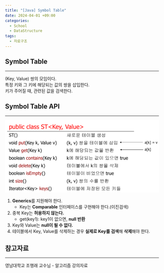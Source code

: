 ```yaml
---
title: "[Java] Symbol Table"
date: 2024-04-01 +09:00
categories:
  - School
  - DataStructure
tags:
  - 자료구조
---
```

## Symbol Table
---
(Key, Value) 쌍의 모임이다.  
특정 키와 그 키에 해당되는 값의 쌍을 삽입한다.  
키가 주어질 때, 관련된 값을 검색한다.

## Symbol Table API
---
![](images/2024-03-17-School-Algorithm-Symbol_Table.png)

1. **Generics**를 지원해야 한다.
	- Key는 **Comparable** 인터페이스를 구현해야 한다.(이진검색)
2. 중복 Key는 **허용하지 않는다.**
	- get(key1): key1이 없으면, **null 반환**
3. Key와 Value는 **null이 될 수 없다.**
4. 테이블에서 Key, Value를 삭제하는 경우 **실제로 Key를 검색**해 **삭제**해야 한다.


## 참고자료
---
영남대학교 조행래 교수님 - 알고리즘 강의자료